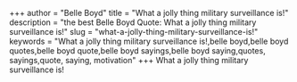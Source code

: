 +++
author = "Belle Boyd"
title = "What a jolly thing military surveillance is!"
description = "the best Belle Boyd Quote: What a jolly thing military surveillance is!"
slug = "what-a-jolly-thing-military-surveillance-is!"
keywords = "What a jolly thing military surveillance is!,belle boyd,belle boyd quotes,belle boyd quote,belle boyd sayings,belle boyd saying,quotes, sayings,quote, saying, motivation"
+++
What a jolly thing military surveillance is!
